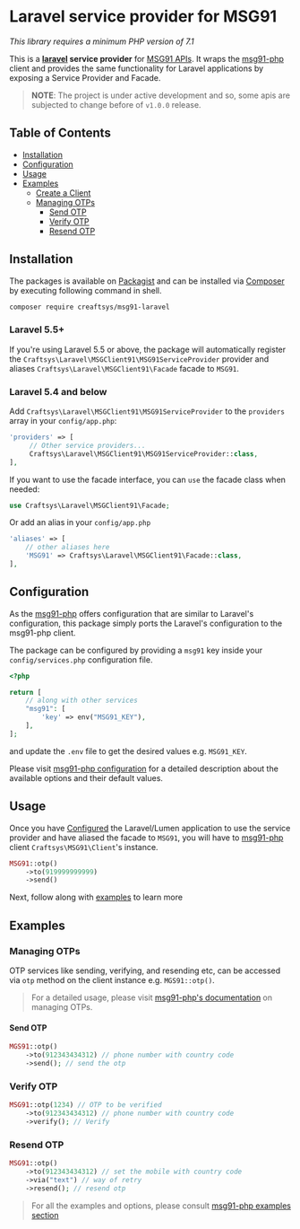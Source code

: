 # Laravel service provider for MSG91

_This library requires a minimum PHP version of 7.1_

This is a **[laravel](https://laravel.com) service provider** for [MSG91 APIs](https://docs.msg91.com/collection/msg91-api-integration/5/pages/139). It wraps the [msg91-php][client] client and provides the same functionality for Laravel applications by exposing a Service Provider and Facade.

> **NOTE**: The project is under active development and so, some apis are subjected to change before of `v1.0.0` release.

## Table of Contents

- [Installation](#installation)
- [Configuration](#configuration)
- [Usage](#usage)
- [Examples](#examples)
  - [Create a Client](#create-a-client)
  - [Managing OTPs](#managing-otps)
    - [Send OTP](#send-otp)
    - [Verify OTP](#verify-otp)
    - [Resend OTP](#resend-otp)

## Installation

The packages is available on [Packagist](https://packagist.org/packages/craftsys/msg91-laravel) and can be installed via [Composer](https://getcomposer.org/) by executing following command in shell.

```bash
composer require creaftsys/msg91-laravel
```

### Laravel 5.5+

If you're using Laravel 5.5 or above, the package will automatically register the `Craftsys\Laravel\MSGClient91\MSG91ServiceProvider` provider and aliases `Craftsys\Laravel\MSGClient91\Facade` facade to `MSG91`.

### Laravel 5.4 and below

Add `Craftsys\Laravel\MSGClient91\MSG91ServiceProvider` to the `providers` array in your `config/app.php`:

```php
'providers' => [
	 // Other service providers...
	 Craftsys\Laravel\MSGClient91\MSG91ServiceProvider::class,
],
```

If you want to use the facade interface, you can `use` the facade class when needed:

```php
use Craftsys\Laravel\MSGClient91\Facade;
```

Or add an alias in your `config/app.php`

```php
'aliases' => [
	// other aliases here
	'MSG91' => Craftsys\Laravel\MSGClient91\Facade::class,
],
```

## Configuration

As the [msg91-php][client] offers configuration that are similar to Laravel's configuration, this package simply ports the Laravel's configuration to the msg91-php client.

The package can be configured by providing a `msg91` key inside your `config/services.php` configuration file.

```php
<?php

return [
	// along with other services
	"msg91": [
		'key' => env("MSG91_KEY"),
	],
];
```

and update the `.env` file to get the desired values e.g. `MSG91_KEY`.

Please visit [msg91-php configuration][client-configuration] for a detailed description about the available options and their default values.

## Usage

Once you have [Configured](#configuration) the Laravel/Lumen application to use the service provider and have aliased the facade to `MSG91`, you will have to [msg91-php][client] client `Craftsys\MSG91\Client`'s instance.

```php
MSG91::otp()
	->to(919999999999)
	->send()
```

Next, follow along with [examples](#examples) to learn more

## Examples

### Managing OTPs

OTP services like sending, verifying, and resending etc, can be accessed via `otp` method on the client instance e.g. `MGS91::otp()`.

> For a detailed usage, please visit [msg91-php's documentation][client-managing-otps] on managing OTPs.

#### Send OTP

```php
MGS91::otp()
	->to(912343434312) // phone number with country code
	->send(); // send the otp
```

### Verify OTP

```php
MSG91::otp(1234) // OTP to be verified
	->to(912343434312) // phone number with country code
	->verify(); // Verify
```

### Resend OTP

```php
MSG91::otp()
	->to(912343434312) // set the mobile with country code
	->via("text") // way of retry
	->resend(); // resend otp
```

> For all the examples and options, please consult [msg91-php examples section][client-examples]

[client]: https://github.com/craftsys/msg91-php
[client-configuration]: https://github.com/craftsys/msg91-php#configuration
[client-examples]: https://github.com/craftsys/msg91-php#examples
[client-managing-otps]: https://github.com/craftsys/msg91-php#managing-otps
